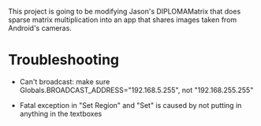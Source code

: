This project is going to be modifying Jason's DIPLOMAMatrix that does sparse matrix multiplication into an app that shares images taken from Android's cameras.

Troubleshooting
============

* Can't broadcast: make sure Globals.BROADCAST_ADDRESS="192.168.5.255", not "192.168.255.255"

* Fatal exception in "Set Region" and "Set" is caused by not putting in anything in the textboxes

